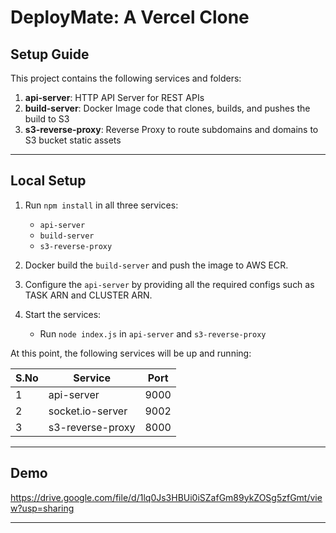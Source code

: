 # DeployMate: A Vercel Clone

## Setup Guide

This project contains the following services and folders:

1. **api-server**: HTTP API Server for REST APIs
2. **build-server**: Docker Image code that clones, builds, and pushes the build to S3
3. **s3-reverse-proxy**: Reverse Proxy to route subdomains and domains to S3 bucket static assets

---

## Local Setup

1. Run `npm install` in all three services:
   - `api-server`
   - `build-server`
   - `s3-reverse-proxy`

2. Docker build the `build-server` and push the image to AWS ECR.

3. Configure the `api-server` by providing all the required configs such as TASK ARN and CLUSTER ARN.

4. Start the services:
   - Run `node index.js` in `api-server` and `s3-reverse-proxy`

At this point, the following services will be up and running:

| S.No | Service           | Port |
|------|-------------------|------|
| 1    | api-server        | 9000 |
| 2    | socket.io-server  | 9002 |
| 3    | s3-reverse-proxy  | 8000 |

---

## Demo
https://drive.google.com/file/d/1lq0Js3HBUi0iSZafGm89ykZOSg5zfGmt/view?usp=sharing

---

